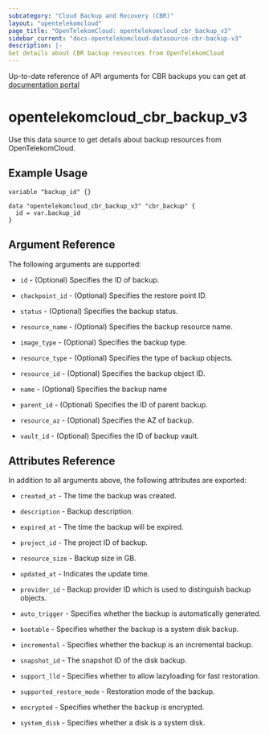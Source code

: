 ```yaml
---
subcategory: "Cloud Backup and Recovery (CBR)"
layout: "opentelekomcloud"
page_title: "OpenTelekomCloud: opentelekomcloud_cbr_backup_v3"
sidebar_current: "docs-opentelekomcloud-datasource-cbr-backup-v3"
description: |-
Get details about CBR backup resources from OpenTelekomCloud
---
```


Up-to-date reference of API arguments for CBR backups you can get at
[documentation portal](https://docs.otc.t-systems.com/cloud-backup-recovery/api-ref/cbr_apis/backups/querying_all_backups.html#listbackups)


# opentelekomcloud_cbr_backup_v3

Use this data source to get details about backup resources from OpenTelekomCloud.

## Example Usage

```hcl
variable "backup_id" {}

data "opentelekomcloud_cbr_backup_v3" "cbr_backup" {
  id = var.backup_id
}
```

## Argument Reference

The following arguments are supported:

* `id` - (Optional) Specifies the ID of backup.

* `chackpoint_id` - (Optional) Specifies the restore point ID.

* `status` - (Optional) Specifies the backup status.

* `resource_name` - (Optional) Specifies the backup resource name.

* `image_type` - (Optional) Specifies the backup type.

* `resource_type` - (Optional) Specifies the type of backup objects.

* `resource_id` - (Optional) Specifies the backup object ID.

* `name` - (Optional) Specifies the backup name

* `parent_id` - (Optional) Specifies the ID of parent backup.

* `resource_az` - (Optional) Specifies the AZ of backup.

* `vault_id` - (Optional) Specifies the ID of backup vault.

## Attributes Reference

In addition to all arguments above, the following attributes are exported:

* `created_at` - The time the backup was created.

* `description` - Backup description.

* `expired_at` - The time the backup will be expired.

* `project_id` - The project ID of backup.

* `resource_size` - Backup size in GB.

* `updated_at` - Indicates the update time.

* `provider_id` - Backup provider ID which is used to distinguish backup objects.

* `auto_trigger` - Specifies whether the backup is automatically generated.

* `bootable` - Specifies whether the backup is a system disk backup.

* `incremental` - Specifies whether the backup is an incremental backup.

* `snapshot_id` - The snapshot ID of the disk backup.

* `support_lld` - Specifies whether to allow lazyloading for fast restoration.

* `supported_restore_mode` - Restoration mode of the backup.

* `encrypted` - Specifies whether the backup is encrypted.

* `system_disk` - Specifies whether a disk is a system disk.
